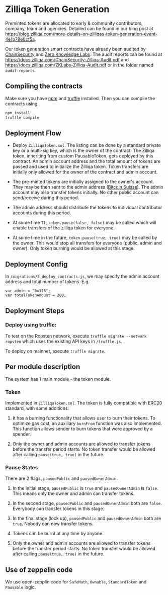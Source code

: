 # Zilliqa Token Generation 
Preminted tokens are allocated to early \& community contributors, company, team and agencies. Detailed can be found in our blog post at https://blog.zilliqa.com/more-details-on-zilliqas-token-generation-event-4e1b78e0cf5a.  

Our token generation smart contracts have already been audited by [ChainSecurity](http://chainsecurity.com/) and 
[Zero Knowledge Labs](http://zklabs.io/). The audit reports can be found at 
https://docs.zilliqa.com/ChainSecurity-Zilliqa-Audit.pdf and https://docs.zilliqa.com/ZKLabs-Zilliqa-Audit.pdf or in the folder named `audit-reports`.

## Compiling the contracts

Make sure you have [npm](https://www.npmjs.com/get-npm) and [truffle](http://truffleframework.com/) installed. Then you can compile the contracts using

```bash
npm install
truffle compile
```

## Deployment Flow

- Deploy `ZilliqaToken.sol`. The listing can be done by a standard private key or a multi-sig key, which is the owner of the contract. The Zilliqa token, inheriting from custom PausableToken, gets deployed by this contract. An admin account address and the total amount of tokens are passed and used to initialize the Zilliqa token. Token transfers are initially only allowed for the owner of the contract and admin account.

- The pre-minted tokens are initially assigned to the owner's account. They may be then sent to the admin address ([Bitcoin Suisse](https://www.bitcoinsuisse.ch/)). The admin account may also transfer tokens initially. No other public account can send/receive during this period.
 
- The admin address should distribute the tokens to individual contributor accounts during this period.

- At some time `T1`, `token.pause(false, false)` may be called which will enable transfers of the zilliqa token for everyone.

- At some time in the future, `token.pause(true, true)` may be called by the owner. This would stop all transfers for everyone (public, admin and owner). Only token burning would be allowed at this stage.


## Deployment Config

In `/migrations/2_deploy_contracts.js`, we may specify the admin account address and total number of tokens. E.g.

```
var admin = "0x123";
var totalTokenAmount = 200;
```

## Deployment Steps

### Deploy using truffle: 

To test on the Ropsten network, execute `truffle migrate --network ropsten` which uses the existing API keys in `/truffle.js`.

To deploy on mainnet, execute `truffle migrate`.


## Per module description
The system has 1 main module - the token module.

### Token
Implemented in `ZilliqaToken.sol`. The token is fully compatible with ERC20 standard, with some additions:

1. It has a burning functionality that allows user to burn their tokens.
To optimize gas cost, an auxiliary `burnFrom` function was also implemented.
This function allows sender to burn tokens that were approved by a spender.

2. Only the owner and admin accounts are allowed to transfer tokens before the transfer period starts. No token transfer would be allowed after calling `pause(true, true)` in the future.

### Pause States

There are 2 flags, `pausedPublic` and `pausedOwnerAdmin`.
1. In the initial stage, `pausedPublic` is `true` and `pausedOwnerAdmin` is `false`. This means only the owner and admin can transfer tokens.
2. In the second stage, `pausedPublic` and `pausedOwnerAdmin` both are `false`. Everybody can transfer tokens in this stage.
3. In the final stage (lock up), `pausedPublic` and `pausedOwnerAdmin` both are `true`. Nobody can now transfer tokens.
4. Tokens can be burnt at any time by anyone.

2. Only the owner and admin accounts are allowed to transfer tokens before the transfer period starts. No token transfer would be allowed after calling `pause(true, true)` in the future.


## Use of zeppelin code
We use open-zepplin code for `SafeMath`, `Ownable`, `StandardToken` and `Pausable` logic.

